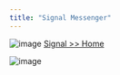 ```yaml
---
title: "Signal Messenger"
---
```


![image](https://gyazo.com/edbc27ae94c5fd4d5df3a034a3a06f7e/thumb/1000)
[Signal >> Home](https://signal.org/#signal)

![image](https://gyazo.com/604773119e45e1f70fe72a5236d096f1/thumb/1000)


